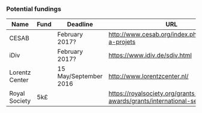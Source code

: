 ### Potential fundings

Name | Fund | Deadline | URL | Comment |
-----|------|----------|-----|---------|
CESAB| | February 2017?|http://www.cesab.org/index.php/en/appels-a-projets| 
iDiv| | February 2017?|https://www.idiv.de/sdiv.html| 
Lorentz Center | | 15 May/September 2016 | http://www.lorentzcenter.nl/ |
Royal Society | 5k£ | | https://royalsociety.org/grants-schemes-awards/grants/international-seminars/ |
